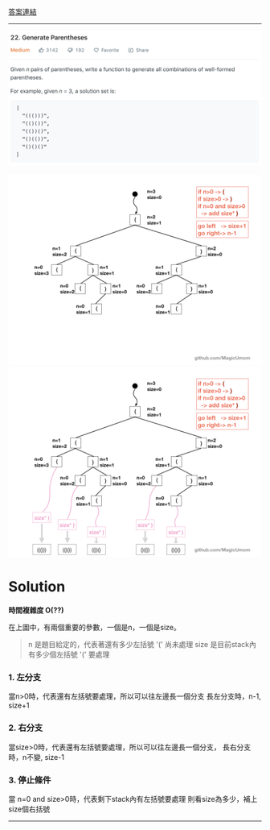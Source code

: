 [答案連結](https://nbviewer.jupyter.org/github/MagicUmom/leetcode_python/blob/master/)

---

![Q](pics/Question.png)

![S1](pics/S1.jpeg)
![S2](pics/S2.jpeg)


# Solution 
**時間複雜度 O(??)**

在上圖中，有兩個重要的參數，一個是n，一個是size。
> n 是題目給定的，代表著還有多少左括號 '(' 尚未處理
> size 是目前stack內有多少個左括號 '(' 要處理

### 1. 左分支
當n>0時，代表還有左括號要處理，所以可以往左邊長一個分支
長左分支時，n-1, size+1

### 2. 右分支
當size>0時，代表還有左括號要處理，所以可以往左邊長一個分支，
長右分支時，n不變, size-1

### 3. 停止條件
當 n=0 and size>0時，代表剩下stack內有左括號要處理
則看size為多少，補上size個右括號


---

